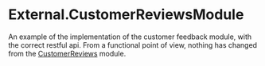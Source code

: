 # External.CustomerReviewsModule
An example of the implementation of the customer feedback module, with the correct restful api. From a functional point of view, nothing has changed from the <a href="https://github.com/VirtoCommerce/vc-samples/tree/master/CustomerReviews" target="__blank">CustomerReviews</a> module.
